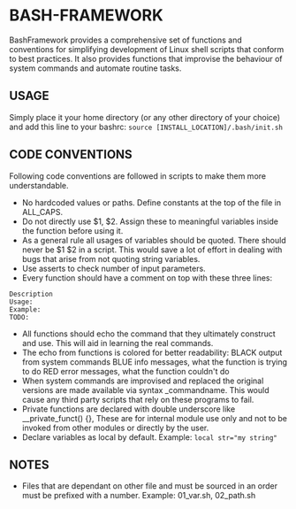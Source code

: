 # BASH-FRAMEWORK
BashFramework provides a comprehensive set of functions and conventions for simplifying development of Linux shell scripts that conform to best practices. It also provides functions that improvise the behaviour of system commands and automate routine tasks.

## USAGE
Simply place it your home directory (or any other directory of your choice) and add this line to your bashrc:
`source [INSTALL_LOCATION]/.bash/init.sh`


## CODE CONVENTIONS
Following code conventions are followed in scripts to make them more understandable.
- No hardcoded values or paths. Define constants at the top of the file in ALL_CAPS.
- Do not directly use $1, $2. Assign these to meaningful variables inside the function before using it. 
- As a general rule all usages of variables should be quoted. There should never be $1 $2 in a script. This would save a lot of effort in dealing with bugs that arise from not quoting string variables.
- Use asserts to check number of input parameters.
- Every function should have a comment on top with these three lines:
```
Description
Usage: 
Example:
TODO:
```
- All functions should echo the command that they ultimately construct and use. This will aid in learning the real commands.
- The echo from functions is colored for better readability:
BLACK output from system commands
BLUE info messages, what the function is trying to do
RED error messages, what the function couldn't do
- When system commands are improvised and replaced the original versions are made available via syntax _commandname. This would cause any third party scripts that rely on these programs to fail.
- Private functions are declared with double underscore like __private_funct() {}, These are for internal module use only and not to be invoked from other modules or directly by the user.
- Declare variables as local by default. Example: `local str="my string"`


## NOTES
- Files that are dependant on other file and must be sourced in an order must be prefixed with a number. Example: 01_var.sh, 02_path.sh